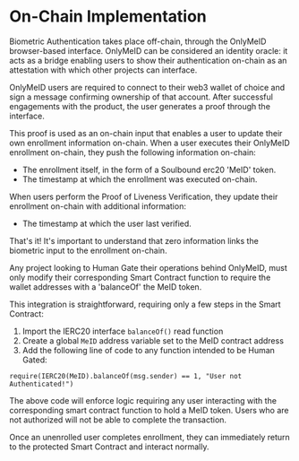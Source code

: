 # On-Chain Implementation

Biometric Authentication takes place off-chain, through the OnlyMeID browser-based interface. OnlyMeID can be considered an identity oracle: it acts as a bridge enabling users to show their authentication on-chain as an attestation with which other projects can interface.

OnlyMeID users are required to connect to their web3 wallet of choice and sign a message confirming ownership of that account. After successful engagements with the product, the user generates a proof through the interface.

This proof is used as an on-chain input that enables a user to update their own enrollment information on-chain. When a user executes their OnlyMeID enrollment on-chain, they push the following information on-chain:

* The enrollment itself, in the form of a Soulbound erc20 'MeID' token.
* The timestamp at which the enrollment was executed on-chain.

When users perform the Proof of Liveness Verification, they update their enrollment on-chain with additional information:

* The timestamp at which the user last verified.

That's it! It's important to understand that zero information links the biometric input to the enrollment on-chain.

Any project looking to Human Gate their operations behind OnlyMeID, must only modify their corresponding Smart Contract function to require the wallet addresses with a 'balanceOf' the MeID token.

This integration is straightforward, requiring only a few steps in the Smart Contract:

1. Import the IERC20 interface `balanceOf()` read function
2. Create a global `MeID` address variable set to the MeID contract address
3. Add the following line of code to any function intended to be Human Gated:

`require(IERC20(MeID).balanceOf(msg.sender) == 1, "User not Authenticated!")`

The above code will enforce logic requiring any user interacting with the corresponding smart contract function to hold a MeID token. Users who are not authorized will not be able to complete the transaction.&#x20;

Once an unenrolled user completes enrollment, they can immediately return to the protected Smart Contract and interact normally.
